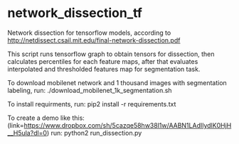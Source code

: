 # network_dissection_tf
Network dissection for tensorflow models, according to http://netdissect.csail.mit.edu/final-network-dissection.pdf

This script runs tensorflow graph to obtain tensors for dissection, then calculates percentiles for each feature maps, after that evaluates interpolated and thresholded features map for segmentation task.

To download mobilenet network and 1 thousand images with segmentation labeling, run:
./download_mobilenet_1k_segmentation.sh 

To install requirments, run: pip2 install -r requirements.txt

To create a demo like this: (link=https://www.dropbox.com/sh/5cazqe58hw38l1w/AABN1LAdIlydlK0HjH__H5ula?dl=0) run:
python2 run_dissection.py
